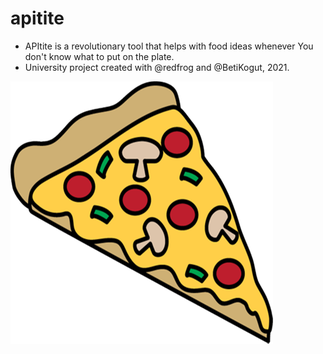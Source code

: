 # apitite
  - APItite is a revolutionary tool that helps with food ideas whenever You don't know what to put on the plate.
  - University project created with @redfrog and @BetiKogut, 2021. 

![logo](static/img/logo.png "logo")
